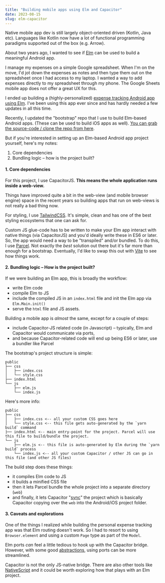 ```yaml
---
title: "Building mobile apps using Elm and Capacitor"
date: 2023-08-15
slug: elm-capacitor
---
```

Native mobile app dev is still largely object-oriented driven (Kotlin, Java etc). Languages like Kotlin now have a lot of functional programming paradigms supported out of the box (e.g. Arrow).

About two years ago, I wanted to see if [Elm](https://elm-lang.com) can be used to build a meaningful Android app.

I manage my expenses on a simple Google spreadsheet. When I'm on the move, I'd jot down the expenses as notes and then type them out on the spreadsheet once I had access to my laptop. I wanted a way to add expenses directly to my spreadsheet through my phone. The Google Sheets mobile app does not offer a great UX for this.

I ended up building a (highly-personalized) [expense tracking Android app using Elm](https://github.com/chandru89new/xpns). I've been using this app ever since and has hardly needed a few updates in all this time.

Recently, I updated the "bootstrap" repo that I use to build Elm-based Android apps. (These can be used to build iOS apps as well). [You can grab the source-code / clone the repo from here](https://github.com/chandru89new/elm-capacitor-bootstrap).

But if you're interested in setting up an Elm-based Android app project yourself, here's my notes:

1. Core dependencies
2. Bundling logic – how is the project built?

#### 1. Core dependencies

For this project, I use CapacitorJS. **This means the whole application runs inside a web-view.** 

Things have improved quite a bit in the web-view (and mobile browser engine) space in the recent years so building apps that run on web-views is not really a bad thing now.

For styling, I use [TailwindCSS](https://tailwindcss.com/). It's simple, clean and has one of the best styling ecosystems that one can ask for.

Custom JS glue-code has to be written to make your Elm app interact with native things (via CapacitorJS) and you'd ideally write these in ES6 or later. So, the app would need a way to be "transpiled" and/or bundled. To do this, I use [Parcel](https://parceljs.org). Not exactly the _best_ solution out there but it's far more than enough for a bootstrap. Eventually, I'd like to swap this out with [Vite](https://vitejs.dev/) to see how things work.

#### 2. Bundling logic – How is the project built?

If we were building an Elm app, this is broadly the workflow:
- write Elm code
- compile Elm to JS
- include the compiled JS in an `index.html` file and init the Elm app via `Elm.Main.init()`
- serve the `html` file and JS assets.

Building a mobile app is _almost_ the same, except for a couple of steps:

- include Capacitor-JS related code (in Javascript) – typically, Elm and Capacitor would communicate via ports,
- and because Capacitor-related code will end up being ES6 or later, use a bundler like Parcel

The bootstrap's project structure is simple:

```
public
├── css
│   ├── index.css
│   └── style.css
├── index.html
└── js
    ├── elm.js
    └── index.js
```

Here's more info:

```
public
├── css
│   ├── index.css <-- all your custom CSS goes here
│   └── style.css <-- this file gets auto-generated by the `yarn build` command
├── index.html <-- main entry-point for the project. Parcel will use this file to build/bundle the project.
└── js
    ├── elm.js <-- this file is auto-generated by Elm during the `yarn build` process
    └── index.js <-- all your custom Capacitor / other JS can go in this file (and other JS files)
```

The build step does these things:

- it compiles Elm code to JS
- it builds a minified CSS file
- then it lets Parcel bundle the whole project into a separate directory (`web`)
- and finally, it lets Capacitor "[sync](https://capacitorjs.com/docs/cli/commands/sync)" the project which is basically Capacitor copying over the `web` into the Android/iOS project folder.

#### 3. Caveats and explorations

One of the things I realized while building the personal expense tracking app was that Elm routing doesn't work. So I had to resort to using `Browser.element` and using a custom `Page` type as part of the `Model`. 

Elm ports _can_ feel a little tedious to hook up with the Capacitor bridge. However, with some good [abstractions](https://github.com/chandru89new/harbor), using ports can be more streamlined.

Capacitor is not the only JS-native bridge. There are also other tools like [NativeScript](https://github.com/NativeScript/NativeScript) and it could be worth exploring how that plays with an Elm project.